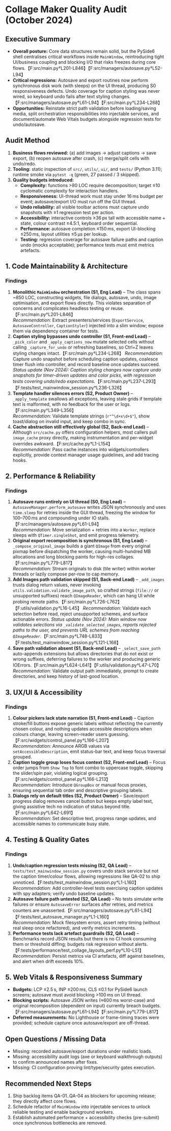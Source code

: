 # Collage Maker Quality Audit (October 2024)

## Executive Summary
- **Overall posture:** Core data structures remain solid, but the PySide6 shell centralises critical workflows inside `MainWindow`, reintroducing tight UI/business coupling and blocking I/O that risks freezes during core flows.【F:src/main.py†L201-L846】【F:src/managers/autosave.py†L52-L94】
- **Critical regressions:** Autosave and export routines now perform synchronous disk work (with sleeps) on the UI thread, producing S0 responsiveness defects. Undo coverage for caption styling was never wired, so keyboard undo fails after text styling changes.【F:src/managers/autosave.py†L61-L94】【F:src/main.py†L234-L268】
- **Opportunities:** Reinstate strict path validation before loading/saving media, split orchestration responsibilities into injectable services, and document/automate Web Vitals budgets alongside regression tests for undo/autosave.

## Audit Method
1. **Business flows reviewed:** (a) add images → adjust captions → save export, (b) reopen autosave after crash, (c) merge/split cells with undo/redo.
2. **Tooling:** static inspection of `src/`, `utils/`, `ui/`, and `tests/` (Python 3.11); runtime smoke via `pytest -q` (green, 27 passed / 3 skipped).
3. **Quality budgets introduced:**
   - **Complexity:** functions >80 LOC require decomposition; target ≤10 cyclomatic complexity for interaction handlers.
   - **Responsiveness:** UI-thread work must stay under 16 ms budget per event; autosave/export I/O must run off the GUI thread.
   - **Undo reliability:** all visible toolbar actions must capture undo snapshots with ≥1 regression test per action.
   - **Accessibility:** interactive controls ≥36 px tall with accessible name + state, colour contrast ≥4.5:1, keyboard order sequential.
   - **Performance:** autosave completion ≤150 ms, export UI-blocking ≤250 ms, layout utilities ≤5 µs per lookup.
   - **Testing:** regression coverage for autosave failure paths and caption undo (mocks acceptable); performance tests must emit metrics artefacts.

## 1. Code Maintainability & Architecture

### Findings
1. **Monolithic `MainWindow` orchestration (S1, Eng Lead)** – The class spans ~850 LOC, constructing widgets, file dialogs, autosave, undo, image optimisation, and export flows directly. This violates separation of concerns and complicates headless testing or reuse.【F:src/main.py†L201-L846】  
   _Recommendation:_ Extract presenters/services (`ExportService`, `AutosaveController`, `CaptionStyler`) injected into a slim window; expose them via dependency container for tests.
2. **Caption styling bypasses undo controller (S1, Front-end Lead)** – `_pick_color` and `_apply_captions_now` mutate selected cells without calling `_capture_for_undo` or refreshing baselines, so Ctrl+Z leaves styling changes intact.【F:src/main.py†L234-L268】
   _Recommendation:_ Capture undo snapshot before scheduling caption updates, coalesce timer flush into controller, and record baseline once updates succeed.
   _Status update (Nov 2024): Caption styling changes now capture undo snapshots for timer-driven updates and color picks, with regression tests covering undo/redo expectations._【F:src/main.py†L237-L293】【F:tests/test_mainwindow_session.py†L236-L326】
3. **Template handler silences errors (S2, Product Owner)** – `_apply_template` swallows all exceptions, leaving stale grids if template text is malformed, with no feedback for the user or logs.【F:src/main.py†L349-L356】  
   _Recommendation:_ Validate template strings (`r"^\d+x\d+$"`), show toast/dialog on invalid input, and keep combo in sync.
4. **Cache abstraction still effectively global (S2, Back-end Lead)** – Although `src/cache.py` offers configuration helpers, most callers pull `image_cache` proxy directly, making instrumentation and per-widget overrides awkward.【F:src/cache.py†L1-L154】  
   _Recommendation:_ Pass cache instances into widgets/controllers explicitly, provide context manager usage guidelines, and add tracing hooks.

## 2. Performance & Reliability

### Findings
1. **Autosave runs entirely on UI thread (S0, Eng Lead)** – `AutosaveManager.perform_autosave` writes JSON synchronously and uses `time.sleep` for retries inside the GUI thread, freezing the window for 100–700 ms and compounding under IO stalls.【F:src/managers/autosave.py†L61-L94】  
   _Recommendation:_ Move serialization + retries into a `Worker`, replace sleeps with `QTimer.singleShot`, and emit progress telemetry.
2. **Original export recomposition is synchronous (S1, Eng Lead)** – `_compose_original_image` builds a giant `QImage` from every original pixmap before dispatching the worker, causing multi-hundred MB allocations and long blocking paints for high-res collages.【F:src/main.py†L779-L817】  
   _Recommendation:_ Stream originals to disk (tile writer) within worker threads or lazily compose per-row to cap memory.
3. **Add Images path validation skipped (S1, Back-end Lead)** – `_add_images` trusts dialog return values, never invoking `utils.validation.validate_image_path`, so crafted strings (`file://` or unsupported suffixes) reach `QImageReader`, which can hang UI while probing remote paths.【F:src/main.py†L726-L762】【F:utils/validation.py†L16-L45】
   _Recommendation:_ Validate each selection before read, reject unsupported schemes, and surface actionable errors.
   _Status update (Nov 2024): Main window now validates selections via `_validate_selected_images`, reports rejected paths to the user, and prevents URL schemes from reaching `QImageReader`._【F:src/main.py†L748-L833】【F:tests/test_mainwindow_session.py†L121-L168】
4. **Save path validation absent (S1, Back-end Lead)** – `_select_save_path` auto-appends extensions but allows directories that do not exist or wrong suffixes, deferring failures to the worker and producing generic IOErrors.【F:src/main.py†L624-L641】【F:utils/validation.py†L47-L70】  
   _Recommendation:_ Validate output path immediately, prompt to create directories, and keep history of last-good location.

## 3. UX/UI & Accessibility

### Findings
1. **Colour pickers lack state narration (S1, Front-end Lead)** – Caption stroke/fill buttons expose generic labels without reflecting the currently chosen colour, and nothing updates accessible descriptions when colours change, leaving screen-reader users guessing.【F:src/widgets/control_panel.py†L166-L207】  
   _Recommendation:_ Announce ARGB values via `setAccessibleDescription`, emit status-bar text, and keep focus traversal grouped.
2. **Caption toggle group loses focus context (S2, Front-end Lead)** – Focus order jumps from `Show Top` to font combo to uppercase toggle, skipping the slider/spin pair, violating logical grouping.【F:src/widgets/control_panel.py†L166-L213】  
   _Recommendation:_ Introduce `QGroupBox` or manual focus proxies, ensuring sequential tab order and descriptive grouping labels.
3. **Dialogs rely on default titles (S2, Product Owner)** – Save/export progress dialog removes cancel button but keeps empty label text, giving assistive tech no indication of status beyond title.【F:src/main.py†L642-L691】  
   _Recommendation:_ Set descriptive text, progress range updates, and accessible names to communicate busy state.

## 4. Testing & Quality Gates

### Findings
1. **Undo/caption regression tests missing (S2, QA Lead)** – `tests/test_mainwindow_session.py` covers undo stack service but not the caption timer/colour flows, allowing regressions like QA-02 to ship unnoticed.【F:tests/test_mainwindow_session.py†L1-L160】  
   _Recommendation:_ Add controller-level tests exercising caption updates with spy adapters; verify undo baseline updates.
2. **Autosave failure path untested (S2, QA Lead)** – No tests simulate write failures or ensure `AutosaveError` surfaces after retries, and metrics counters are unasserted.【F:src/managers/autosave.py†L61-L94】【F:tests/test_autosave_manager.py†L1-L160】  
   _Recommendation:_ Mock filesystem errors, assert retry timing (without real sleep once refactored), and verify metrics increments.
3. **Performance tests lack artefact guardrails (S2, QA Lead)** – Benchmarks record JSON results but there is no CI hook consuming them or threshold diffing; budgets risk regression without alerts.【F:tests/performance/test_collage_layouts_perf.py†L10-L51】  
   _Recommendation:_ Persist metrics via CI artefacts, diff against baselines, and alert when drift exceeds 10%.

## 5. Web Vitals & Responsiveness Summary
- **Budgets:** LCP ≤2.5 s, INP ≤200 ms, CLS ≤0.1 for PySide6 launch screens; autosave must avoid blocking >100 ms on UI thread.
- **Blocking scripts:** Autosave JSON writes (≈600 ms worst-case) and original recomposition (dependent on input) currently breach budgets.【F:src/managers/autosave.py†L61-L94】【F:src/main.py†L779-L817】
- **Deferred measurements:** No Lighthouse or frame-timing traces were provided; schedule capture once autosave/export are off-thread.

## Open Questions / Missing Data
- Missing: recorded autosave/export durations under realistic loads.
- Missing: accessibility audit logs (axe or keyboard walkthrough outputs) to confirm announced names after fixes.
- Missing: CI configuration proving lint/type/security gates execution.

## Recommended Next Steps
1. Ship backlog items QA-01..QA-04 as blockers for upcoming release; they directly affect core flows.
2. Schedule refactor of `MainWindow` into injectable services to unlock reliable testing and enable background workers.
3. Establish automated performance + accessibility checks (pre-submit) once synchronous bottlenecks are removed.
